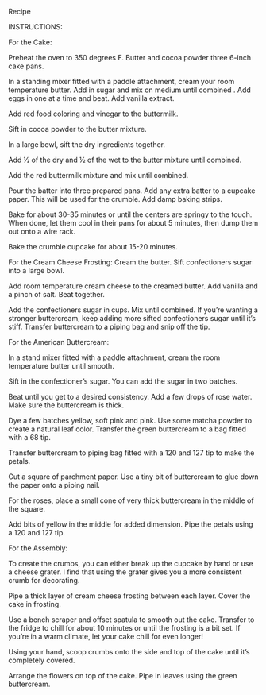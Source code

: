 Recipe

INSTRUCTIONS:

For the Cake:

Preheat the oven to 350 degrees F. Butter and cocoa powder three 6-inch cake pans.

In a standing mixer fitted with a paddle attachment, cream your room temperature butter. Add in sugar and mix on medium until combined
.
Add eggs in one at a time and beat. Add vanilla extract.

Add red food coloring and vinegar to the buttermilk.

Sift in cocoa powder to the butter mixture.

In a large bowl, sift the dry ingredients together.

Add ½ of the dry and ½ of the wet to the butter mixture until combined.

Add the red buttermilk mixture and mix until combined.

Pour the batter into three prepared pans. Add any extra batter to a cupcake paper. This will be used for the crumble. Add damp baking strips. 

Bake for about 30-35 minutes or until the centers are springy to the touch. When done, let them cool in their pans for about 5 minutes, then dump them out onto a wire rack.

Bake the crumble cupcake for about 15-20 minutes.

For the Cream Cheese Frosting:
Cream the butter. Sift confectioners sugar into a large bowl.

Add room temperature cream cheese to the creamed butter. Add vanilla and a pinch of salt. Beat together.

Add the confectioners sugar in cups. Mix until combined. If you’re wanting a stronger buttercream, keep adding more sifted confectioners sugar until it’s stiff. Transfer buttercream to a piping bag and snip off the tip.

For the American Buttercream:

In a stand mixer fitted with a paddle attachment, cream the room temperature butter until smooth.

Sift in the confectioner’s sugar. You can add the sugar in two batches.

Beat until you get to a desired consistency. Add a few drops of rose water. Make sure the buttercream is thick.

Dye a few batches yellow, soft pink and pink. Use some matcha powder to create a natural leaf color. Transfer the green buttercream to a bag fitted with a 68 tip.

Transfer buttercream to piping bag fitted with a 120 and 127 tip to make the petals.

Cut a square of parchment paper. Use a tiny bit of buttercream to glue down the paper onto a piping nail.

For the roses, place a small cone of very thick buttercream in the middle of the square.

Add bits of yellow in the middle for added dimension. Pipe the petals using a 120 and 127 tip.

For the Assembly:

To create the crumbs, you can either break up the cupcake by hand or use a cheese grater. I find that using the grater gives you a more consistent crumb for decorating.

Pipe a thick layer of cream cheese frosting between each layer. Cover the cake in frosting.

Use a bench scraper and offset spatula to smooth out the cake. Transfer to the fridge to chill for about 10 minutes or until the frosting is a bit set. If you’re in a warm climate, let your cake chill for even longer!

Using your hand, scoop crumbs onto the side and top of the cake until it’s completely covered.

Arrange the flowers on top of the cake. Pipe in leaves using the green buttercream.